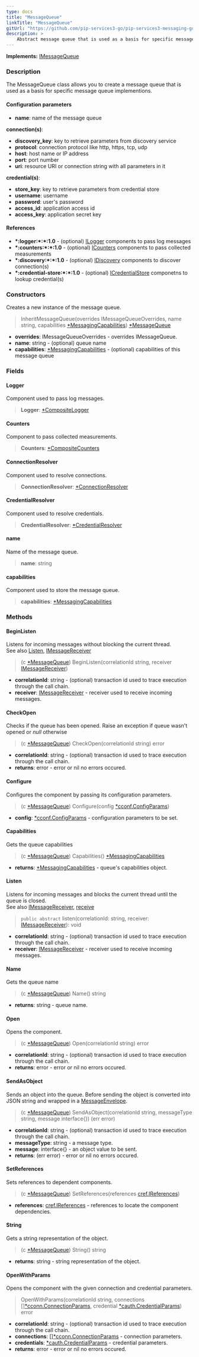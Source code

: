 ```yaml
---
type: docs
title: "MessageQueue"
linkTitle: "MessageQueue"
gitUrl: "https://github.com/pip-services3-go/pip-services3-messaging-go"
description: >
    Abstract message queue that is used as a basis for specific message queue implementations.
---
```


**Implements:** [IMessageQueue](../imessage_queue)

### Description

The MessageQueue class allows you to create a message queue that is used as a basis for specific message queue implementions.

#### Configuration parameters
- **name**: name of the message queue

**connection(s)**: 
- **discovery_key**: key to retrieve parameters from discovery service
- **protocol**: connection protocol like http, https, tcp, udp
- **host**: host name or IP address
- **port**: port number
- **uri**: resource URI or connection string with all parameters in it

**credential(s)**: 
- **store_key**: key to retrieve parameters from credential store
- **username**: username
- **password**: user's password
- **access_id**: application access id
- **access_key**: application secret key

#### References
- **\*:logger:\*:\*:1.0** - (optional) [ILogger](../../../components/log/ilogger) components to pass log messages
- **\*:counters:\*:\*:1.0** - (optional) [ICounters](../../../components/count/ilogger) components to pass collected measurements
- **\*:discovery:\*:\*:1.0** - (optional) [IDiscovery](../../../components/connect/idiscovery) components to discover connection(s)
- **\*:credential-store:\*:\*:1.0** - (optional) [ICredentialStore](../../../components/auth/icredential_store) componetns to lookup credential(s)


### Constructors
Creates a new instance of the message queue.

> InheritMessageQueue(overrides IMessageQueueOverrides, name string, capabilities [*MessagingCapabilities](../messaging_capabilities)) [*MessageQueue]()

- **overrides**: IMessageQueueOverrides - overrides IMessageQueue.
- **name**: string - (optional) queue name
- **capabilities**: [*MessagingCapabilities](../messaging_capabilities) - (optional) capabilities of this message queue


### Fields

<span class="hide-title-link">

#### Logger
Component used to pass log messages. 

> **Logger**: [*CompositeLogger](../../../components/log/composite_logger)

#### Counters
Component to pass collected measurements.

> **Counters**: [*CompositeCounters](../../../components/count/composite_counters)

#### ConnectionResolver
Component used to resolve connections.

> **ConnectionResolver**: [*ConnectionResolver](../../../components/connect/connection_resolver)

#### CredentialResolver
Component used to resolve credentials.
> **CredentialResolver**: [*CredentialResolver](../../../components/auth/credential_resolver)

#### name
Name of the message queue.

> **name**: string

#### capabilities
Component used to store the message queue. 

> **capabilities**: [*MessagingCapabilities](../messaging_capabilities)

</span>

### Methods

#### BeginListen
Listens for incoming messages without blocking the current thread.  
See also [Listen](#listen), [IMessageReceiver](../imessage_receiver)

> (c [*MessageQueue]()) BeginListen(correlationId string, receiver [IMessageReceiver](../imessage_receiver))

- **correlationId**: string - (optional) transaction id used to trace execution through the call chain.
- **receiver**: [IMessageReceiver](../imessage_receiver) - receiver used to receive incoming messages.

#### CheckOpen
Checks if the queue has been opened.
Raise an exception if queue wasn't opened or *null* otherwise

> (c [*MessageQueue]()) CheckOpen(correlationId string) error

- **correlationId**: string - (optional) transaction id used to trace execution through the call chain.
- **returns**: error -  error or nil no errors occured.


#### Configure
Configures the component by passing its configuration parameters.

> (c [*MessageQueue]()) Configure(config [*cconf.ConfigParams](../../../commons/config/config_params))

- **config**: [*cconf.ConfigParams](../../../commons/config/config_params) - configuration parameters to be set.

#### Capabilities
Gets the queue capabilities

> (c [*MessageQueue]()) Capabilities() [*MessagingCapabilities](../messaging_capabilities)

- **returns**: [*MessagingCapabilities](../messaging_capabilities) - queue's capabilities object.


#### Listen
Listens for incoming messages and blocks the current thread until the queue is closed.  
See also [IMessageReceiver](../imessage_receiver), [receive](#receive)

> `public abstract` listen(correlationId: string, receiver: [IMessageReceiver](../imessage_receiver)): void

- **correlationId**: string - (optional) transaction id used to trace execution through the call chain.
- **receiver**: [IMessageReceiver](../imessage_receiver) - receiver used to receive incoming messages.


#### Name
Gets the queue name

> (c [*MessageQueue]()) Name() string

- **returns**: string - queue name.

#### Open
Opens the component.

> (c [*MessageQueue]()) Open(correlationId string) error

- **correlationId**: string - (optional) transaction id used to trace execution through the call chain.
- **returns**: error -  error or nil no errors occured.

#### SendAsObject
Sends an object into the queue.
Before sending the object is converted into JSON string and wrapped in a [MessageEnvelope](../message_mnvelope).

> (c [*MessageQueue]()) SendAsObject(correlationId string, messageType string, message interface{}) (err error)

- **correlationId**: string - (optional) transaction id used to trace execution through the call chain.
- **messageType**: string - a message type.
- **message**: interface{} - an object value to be sent.
- **returns**: (err error) -  error or nil no errors occured.


#### SetReferences
Sets references to dependent components.

> (c [*MessageQueue]()) SetReferences(references [cref.IReferences](../../../commons/refer/ireferences))

- **references**: [cref.IReferences](../../../commons/refer/ireferences) - references to locate the component dependencies.

#### String
Gets a string representation of the object.

> (c [*MessageQueue]()) String() string

- **returns**: string - string representation of the object.


#### OpenWithParams
Opens the component with the given connection and credential parameters.

> OpenWithParams(correlationId string, connections [][*cconn.ConnectionParams](../../../components/connect/connection_params), credential [*cauth.CredentialParams](../../../components/auth/credential_params)) error

- **correlationId**: string - (optional) transaction id used to trace execution through the call chain.
- **connections**: [][*cconn.ConnectionParams](../../../components/connect/connection_params) - connection parameters.
- **credentials**: [*cauth.CredentialParams](../../../components/auth/credential_params) - credential parameters.
- **returns**: error -  error or nil no errors occured.

